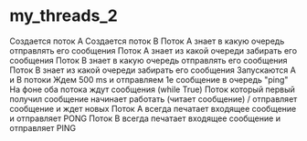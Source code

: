 # my_threads_2

Создается поток A
Создается поток B
Поток A знает в какую очередь отправлять его сообщения
Поток A знает из какой очереди забирать его сообщения
Поток B знает в какую очередь отправлять его сообщения
Поток B знает из какой очереди забирать его сообщения
Запускаются A и B потоки
Ждем 500 ms и отправляем 1е сообщение в очередь "ping"
На фоне оба потока ждут сообщения (while True)
Поток который первый получил сообщение начинает работать (читает сообщение) / отправляет сообщение и ждет новых
Поток A всегда печатает входящее сообщение и отправляет PONG
Поток B всегда печатает входящее сообщение и отправляет PING 
